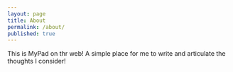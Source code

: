 ```yaml
---
layout: page
title: About
permalink: /about/
published: true
---
```


This is MyPad on thr web!   A simple place for me to write and articulate the thoughts I consider!
